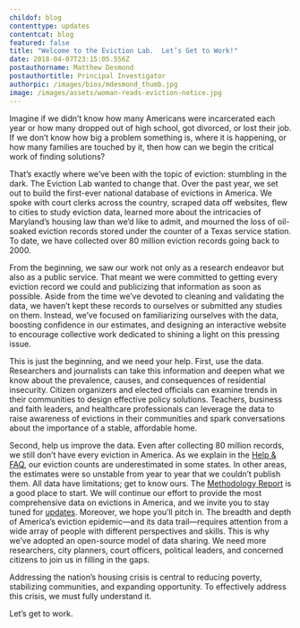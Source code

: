 ```yaml
---
childof: blog
contenttype: updates
contentcat: blog
featured: false
title: "Welcome to the Eviction Lab.  Let’s Get to Work!"
date: 2018-04-07T23:15:05.556Z
postauthorname: Matthew Desmond
postauthortitle: Principal Investigator
authorpic: /images/bios/mdesmond_thumb.jpg
image: /images/assets/woman-reads-eviction-notice.jpg
---
```

Imagine if we didn’t know how many Americans were incarcerated each year or how many dropped out of high school, got divorced, or lost their job. If we don’t know how big a problem something is, where it is happening, or how many families are touched by it, then how can we begin the critical work of finding solutions? 

That’s exactly where we’ve been with the topic of eviction: stumbling in the dark. The Eviction Lab wanted to change that. Over the past year, we set out to build the first-ever national database of evictions in America. We spoke with court clerks across the country, scraped data off websites, flew to cities to study eviction data, learned more about the intricacies of Maryland’s housing law than we’d like to admit, and mourned the loss of oil-soaked eviction records stored under the counter of a Texas service station. To date, we have collected over 80 million eviction records going back to 2000.

From the beginning, we saw our work not only as a research endeavor but also as a public service. That meant we were committed to getting every eviction record we could and publicizing that information as soon as possible. Aside from the time we’ve devoted to cleaning and validating the data, we haven’t kept these records to ourselves or submitted any studies on them. Instead, we’ve focused on familiarizing ourselves with the data, boosting confidence in our estimates, and designing an interactive website to encourage collective work dedicated to shining a light on this pressing issue. 

This is just the beginning, and we need your help. First, use the data. Researchers and journalists can take this information and deepen what we know about the prevalence, causes, and consequences of residential insecurity. Citizen organizers and elected officials can examine trends in their communities to design effective policy solutions. Teachers, business and faith leaders, and healthcare professionals can leverage the data to raise awareness of evictions in their communities and spark conversations about the importance of a stable, affordable home. 

Second, help us improve the data. Even after collecting 80 million records, we still don’t have every eviction in America. As we explain in the <a href="/help-faq">Help & FAQ</a>, our eviction counts are underestimated in some states. In other areas, the estimates were so unstable from year to year that we couldn’t publish them. All data have limitations; get to know ours. The <a href="#">Methodology Report</a> is a good place to start. We will continue our effort to provide the most comprehensive data on evictions in America, and we invite you to stay tuned for <a href="/updates">updates</a>. Moreover, we hope you’ll pitch in. The breadth and depth of America’s eviction epidemic—and its data trail—requires attention from a wide array of people with different perspectives and skills. This is why we’ve adopted an open-source model of data sharing. We need more researchers, city planners, court officers, political leaders, and concerned citizens to join us in filling in the gaps.

Addressing the nation’s housing crisis is central to reducing poverty, stabilizing communities, and expanding opportunity. To effectively address this crisis, we must fully understand it. 

Let’s get to work. 
